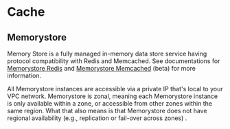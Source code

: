 # Cache

## Memorystore

Memory Store is a fully managed in-memory data store service having protocol compatibility with Redis and Memcached. See documentations for [Memorystore Redis](https://cloud.google.com/memorystore/docs/redis/) and [Memorystore Memcached](https://cloud.google.com/memorystore/docs/memcached) \(beta\) for more information.

All Memorystore instances are accessible via a private IP that's local to your VPC network. Memorystore is zonal, meaning each Memorystore instance is only available within a zone, or accessible from other zones within the same region.  What that also means is that Memorystore does not have regional availability \(e.g., replication or fail-over across zones\) .



